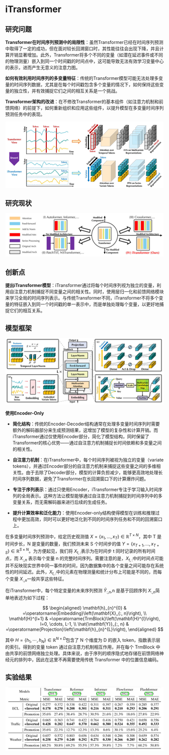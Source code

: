 # iTransformer

## 研究问题

**Transformer在时间序列预测中的局限性**：虽然Transformer已经在时间序列预测中取得了一定的成功，但在面对较长回溯窗口时，其性能往往会出现下降，并且计算开销显著增加。此外，Transformer将多个不同的变量（如潜在延迟事件或不同的物理测量）嵌入到同一个时间戳的时间点中，这可能导致无法有效学习变量中心的表示，进而产生无意义的注意力图。

**如何有效利用时间序列的多变量特征**：传统的Transformer模型可能无法处理多变量的时间序列数据，尤其是在每个时间戳包含多个变量的情况下，如何保持这些变量的独立性，并有效捕捉它们之间的相互关系是一个挑战。

**Transformer架构的改进**：在不修改Transformer的基本组件（如注意力机制和前馈网络）的前提下，如何重新组织和应用这些组件，以提升模型在多变量时间序列预测任务中的表现。


![](images/iTransformer.jpg)

## 研究现状

![](images/iTransformer-Relatedwork.jpg)

## 创新点

**提出iTransformer模型**：iTransformer通过将每个时间序列视为独立的变量，利用自注意力机制捕捉不同变量之间的相关性。同时，使用层归一化和前馈网络模块来学习全局的时间序列表示。与传统Transformer不同，iTransformer不将多个变量的特征嵌入到同一个时间戳的单一表示中，而是单独处理每个变量，以更好地捕捉它们的相互关系。

## 模型框架

![](images/iTransformer框架.jpg)

**使用Encoder-Only**

- **简化结构**：传统的Encoder-Decoder结构通常在处理多变量时间序列时需要额外的解码器部分来生成预测结果，这增加了模型的复杂性和计算开销。而iTransformer通过仅使用Encoder部分，简化了模型结构，同时保留了Transformer的核心优势——通过自注意力机制捕捉长时间依赖和多变量之间的相关性。

- **自注意力机制**：在iTransformer中，每个时间序列被视为独立的变量（variate tokens），并通过Encoder部分的自注意力机制来捕捉这些变量之间的多维相关性。由于去除了Decoder部分，模型的计算负担减少，能够更高效地处理长时间序列数据，避免了Transformer在长回溯窗口下的计算爆炸问题。

- **专注于序列表示**：通过只使用Encoder，iTransformer专注于学习输入时间序列的全局表示。这种方法让模型能够通过自注意力机制捕捉到时间序列中的多变量关系，而无需解码器来进行后续的生成任务。

- **提升计算效率和泛化能力**：使用Encoder-only结构使得模型在训练和推理过程中更加高效，同时可以更好地泛化到不同的时间序列任务和不同的回溯窗口上。

在多变量时间序列预测中，给定历史观测值 $X = \{x_1, \dots, x_T\} \in \mathbb{R}^{T \times N}$，其中 T 是时间步长，N 是变量的数量，我们预测未来 S 个时间步的值 $Y = \{x_{T+1}, \dots, x_{T+S}\} \in \mathbb{R}^{S \times N}$。为方便起见，我们将 $X_{t,:}$表示为在时间步 t 同时记录的所有时间点，而 $X_{:,n}$ 表示每个变量 n 的完整时间序列。需要注意的是，$X_{t,:}$中的时间点可能并不反映现实世界中同一事件的时间，因为数据集中的各个变量之间可能存在系统性的时间延迟。此外，$X_{t,:}$中的元素在物理测量和统计分布上可能是不同的，而每个变量 $X_{:,n}$一般共享这些特征。

在iTransformer中，每个特定变量的未来序列预测 $\hat{Y}_{:,n}$,n 是基于回顾序列 $X_{:,n}$简单地表述为如下过程：

$$
\begin{aligned}
\mathbf{h}_{n}^{0} & =\operatorname{Embedding}\left(\mathbf{X}_{:, n}\right), \\
\mathbf{H}^{l+1} & =\operatorname{TrmBlock}\left(\mathbf{H}^{l}\right), l=0, \cdots, L-1, \\
\hat{\mathbf{Y}}_{:, n} & =\operatorname{Projection}\left(\mathbf{h}_{n}^{L}\right),
\end{aligned}
$$

其中 $H = \{h_1, \cdots, h_N\} \in \mathbb{R}^{N \times D}$包含了 N 个维度为 D 的嵌入 token，指数表示层的索引。得到的变量 token 通过自注意力机制相互作用，并在每个 TrmBlock 中由共享的前馈网络独立处理。具体来说，由于序列的顺序隐式地存储在前馈网络神经元的排列中，因此在这里不再需要使用传统 Transformer 中的位置信息编码。

## 实验结果

![](images/倒置.jpg)
